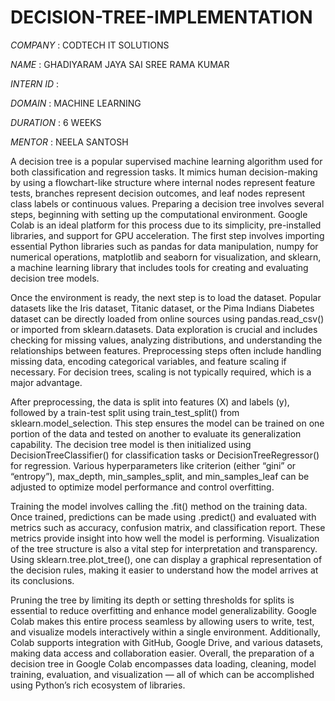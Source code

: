 # DECISION-TREE-IMPLEMENTATION

*COMPANY* : CODTECH IT SOLUTIONS

*NAME* : GHADIYARAM JAYA SAI SREE RAMA KUMAR

*INTERN ID* : 

*DOMAIN* : MACHINE LEARNING

*DURATION* : 6 WEEKS

*MENTOR* : NEELA SANTOSH

A decision tree is a popular supervised machine learning algorithm used for both classification and regression tasks. It mimics human decision-making by using a flowchart-like structure where internal nodes represent feature tests, branches represent decision outcomes, and leaf nodes represent class labels or continuous values. Preparing a decision tree involves several steps, beginning with setting up the computational environment. Google Colab is an ideal platform for this process due to its simplicity, pre-installed libraries, and support for GPU acceleration. The first step involves importing essential Python libraries such as pandas for data manipulation, numpy for numerical operations, matplotlib and seaborn for visualization, and sklearn, a machine learning library that includes tools for creating and evaluating decision tree models.

Once the environment is ready, the next step is to load the dataset. Popular datasets like the Iris dataset, Titanic dataset, or the Pima Indians Diabetes dataset can be directly loaded from online sources using pandas.read_csv() or imported from sklearn.datasets. Data exploration is crucial and includes checking for missing values, analyzing distributions, and understanding the relationships between features. Preprocessing steps often include handling missing data, encoding categorical variables, and feature scaling if necessary. For decision trees, scaling is not typically required, which is a major advantage.

After preprocessing, the data is split into features (X) and labels (y), followed by a train-test split using train_test_split() from sklearn.model_selection. This step ensures the model can be trained on one portion of the data and tested on another to evaluate its generalization capability. The decision tree model is then initialized using DecisionTreeClassifier() for classification tasks or DecisionTreeRegressor() for regression. Various hyperparameters like criterion (either “gini” or “entropy”), max_depth, min_samples_split, and min_samples_leaf can be adjusted to optimize model performance and control overfitting.

Training the model involves calling the .fit() method on the training data. Once trained, predictions can be made using .predict() and evaluated with metrics such as accuracy, confusion matrix, and classification report. These metrics provide insight into how well the model is performing. Visualization of the tree structure is also a vital step for interpretation and transparency. Using sklearn.tree.plot_tree(), one can display a graphical representation of the decision rules, making it easier to understand how the model arrives at its conclusions.

Pruning the tree by limiting its depth or setting thresholds for splits is essential to reduce overfitting and enhance model generalizability. Google Colab makes this entire process seamless by allowing users to write, test, and visualize models interactively within a single environment. Additionally, Colab supports integration with GitHub, Google Drive, and various datasets, making data access and collaboration easier. Overall, the preparation of a decision tree in Google Colab encompasses data loading, cleaning, model training, evaluation, and visualization — all of which can be accomplished using Python’s rich ecosystem of libraries.

